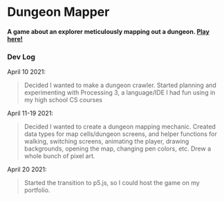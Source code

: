 # Dungeon Mapper
#### A game about an explorer meticulously mapping out a dungeon. [Play here!](https://mayaprebish.github.io/dungeonmapper)

### Dev Log
April 10 2021:
> Decided I wanted to make a dungeon crawler.
> Started planning and experimenting with Processing 3, a language/IDE I had fun using in my high school CS courses

April 11-19 2021:
> Decided I wanted to create a dungeon mapping mechanic.
> Created data types for map cells/dungeon screens, and helper functions for walking, switching screens, animating the player, drawing backgrounds, opening the map, changing pen colors, etc.
> Drew a whole bunch of pixel art.

April 20 2021:
> Started the transition to p5.js, so I could host the game on my portfolio.